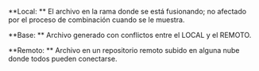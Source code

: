 **Local: ** El archivo en la rama donde se está fusionando; no afectado por el
 proceso de combinación cuando se le muestra.

**Base: ** Archivo generado con conflictos entre el LOCAL y el REMOTO.

**Remoto: ** Archivo en un repositorio remoto subido en alguna nube donde todos pueden conectarse.
